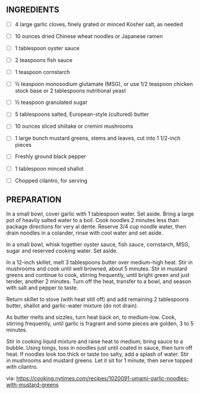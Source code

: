 ## INGREDIENTS
- [ ] 4  large garlic cloves, finely grated or minced
 Kosher salt, as needed
- [ ] 10  ounces dried Chinese wheat noodles or Japanese ramen
- [ ] 1  tablespoon oyster sauce
- [ ] 2  teaspoons fish sauce
- [ ] 1  teaspoon cornstarch
- [ ] ½  teaspoon monosodium glutamate (MSG), or use 1/2 teaspoon chicken stock base or 2 tablespoons nutritional yeast
- [ ] ½  teaspoon granulated sugar
- [ ] 5  tablespoons salted, European-style (cultured) butter
- [ ] 10  ounces sliced shiitake or cremini mushrooms
- [ ] 1  large bunch mustard greens, stems and leaves, cut into 1 1/2-inch pieces
- [ ] Freshly ground black pepper
- [ ] 1  tablespoon minced shallot
- [ ] Chopped cilantro, for serving


## PREPARATION
In a small bowl, cover garlic with 1 tablespoon water. Set aside.
Bring a large pot of heavily salted water to a boil. Cook noodles 2 minutes less than package directions for very al dente. Reserve 3/4 cup noodle water, then drain noodles in a colander, rinse with cool water and set aside.

In a small bowl, whisk together oyster sauce, fish sauce, cornstarch, MSG, sugar and reserved cooking water. Set aside.

In a 12-inch skillet, melt 3 tablespoons butter over medium-high heat. Stir in mushrooms and cook until well browned, about 5 minutes. Stir in mustard greens and continue to cook, stirring frequently, until bright green and just tender, another 2 minutes. Turn off the heat, transfer to a bowl, and season with salt and pepper to taste.

Return skillet to stove (with heat still off) and add remaining 2 tablespoons butter, shallot and garlic-water mixture (do not drain).

As butter melts and sizzles, turn heat back on, to medium-low. Cook, stirring frequently, until garlic is fragrant and some pieces are golden, 3 to 5 minutes.

Stir in cooking liquid mixture and raise heat to medium; bring sauce to a bubble. Using tongs, toss in noodles just until coated in sauce, then turn off heat. If noodles look too thick or taste too salty, add a splash of water. Stir in mushrooms and mustard greens. Let it sit for 1 minute, then serve topped with cilantro.

via: https://cooking.nytimes.com/recipes/1020091-umami-garlic-noodles-with-mustard-greens